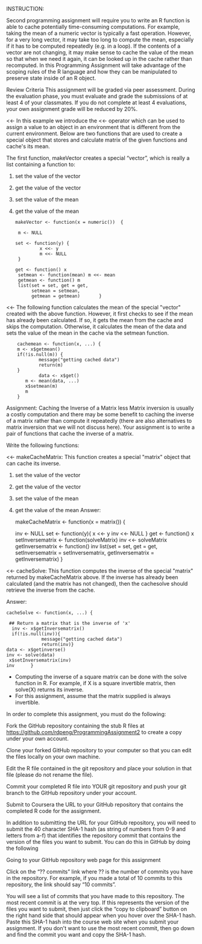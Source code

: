 INSTRUCTION:

Second programming assignment will require you to write an R function is able to cache potentially time-consuming computations. For example, taking the mean of a numeric vector is typically a fast operation. However, for a very long vector, it may take too long to compute the mean, especially if it has to be computed repeatedly (e.g. in a loop). If the contents of a vector are not changing, it may make sense to cache the value of the mean so that when we need it again, it can be looked up in the cache rather than recomputed. In this Programming Assignment will take advantage of the scoping rules of the R language and how they can be manipulated to preserve state inside of an R object.

Review Criteria
This assignment will be graded via peer assessment. During the evaluation phase, you must evaluate and grade the submissions of at least 4 of your classmates. If you do not complete at least 4 evaluations, your own assignment grade will be reduced by 20%.


<<-  In this example we introduce the <<- operator which can be used to assign a value to an object in an environment that is different from the current environment. Below are two functions that are used to create a special object that stores and calculate matrix of the given functions and cache's its mean.

The first function, makeVector creates a special “vector”, which is really a list containing a function to:

1. set the value of the vector
2. get the value of the vector
3. set the value of the mean
4. get the value of the mean


       
       makeVector <- function(x = numeric())  {
        
        m <- NULL
       
       set <- function(y) {
                x <<- y
                m <<- NULL
        }
       
       get <- function() x
        setmean <- function(mean) m <<- mean
        getmean <- function() m
        list(set = set, get = get,
             setmean = setmean,
             getmean = getmean)       }


<<- The following function calculates the mean of the special "vector" created with the above function. However, it first checks to see if the mean has already been calculated. If so, it gets the mean from the cache and skips the computation. Otherwise, it calculates the mean of the data and sets the value of the mean in the cache via the setmean function.

        
        cachemean <- function(x, ...) {
        m <- x$getmean()
        if(!is.null(m)) {
                message("getting cached data")
                return(m)
        }
                data <- x$get()
           m <- mean(data, ...)
           x$setmean(m)
           m
        }


Assignment: Caching the Inverse of a Matrix
less 
Matrix inversion is usually a costly computation and there may be some benefit to caching the inverse of a matrix rather than compute it repeatedly (there are also alternatives to matrix inversion that we will not discuss here). Your assignment is to write a pair of functions that cache the inverse of a matrix.


Write the following functions:

<<- makeCacheMatrix: This function creates a special "matrix" object that can cache its inverse.
1. set the value of the vector
2. get the value of the vector
3. set the value of the mean
4. get the value of the mean
Answer:
     
     makeCacheMatrix <- function(x = matrix()) {
     
     inv <- NULL
     set <- function(y){
      x <<- y
     inv <<- NULL }
     get <- function() x
      setInversematrix <- function(solveMatrix)
      inv <<- solveMatrix
     getInversematrix <- function() inv
      list(set = set, get = get, 
      setInversematrix = setInversematrix, getInversematrix = getInversematrix)  }


<<- cacheSolve: This function computes the inverse of the special "matrix" returned by makeCacheMatrix above. If the inverse has already been calculated (and the matrix has not changed), then the cachesolve should retrieve the inverse from the cache.

Answer: 
    
    cacheSolve <- function(x, ...) {
     
     ## Return a matrix that is the inverse of 'x'
      inv <- x$getInversematrix()
      if(!is.null(inv)){
                 message("getting cached data")
                 return(inv)}
    data <- x$getinverse()
    inv <- solve(data)
     x$setInversematrix(inv)
    inv      }

* Computing the inverse of a square matrix can be done with the solve function in R. For example, if X is a square invertible matrix, then solve(X) returns its inverse.
* For this assignment, assume that the matrix supplied is always invertible.

In order to complete this assignment, you must do the following:

Fork the GitHub repository containing the stub R files at https://github.com/rdpeng/ProgrammingAssignment2 to create a copy under your own account.

Clone your forked GitHub repository to your computer so that you can edit the files locally on your own machine.

Edit the R file contained in the git repository and place your solution in that file (please do not rename the file).

Commit your completed R file into YOUR git repository and push your git branch to the GitHub repository under your account.

Submit to Coursera the URL to your GitHub repository that contains the completed R code for the assignment.

In addition to submitting the URL for your GitHub repository, you will need to submit the 40 character SHA-1 hash (as string of numbers from 0-9 and letters from a-f) that identifies the repository commit that contains the version of the files you want to submit. You can do this in GitHub by doing the following

Going to your GitHub repository web page for this assignment

Click on the “?? commits” link where ?? is the number of commits you have in the repository. For example, if you made a total of 10 commits to this repository, the link should say “10 commits”.

You will see a list of commits that you have made to this repository. The most recent commit is at the very top. If this represents the version of the files you want to submit, then just click the “copy to clipboard” button on the right hand side that should appear when you hover over the SHA-1 hash. Paste this SHA-1 hash into the course web site when you submit your assignment. If you don't want to use the most recent commit, then go down and find the commit you want and copy the SHA-1 hash.
